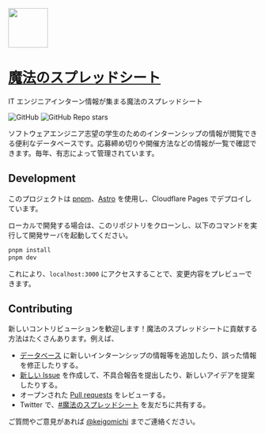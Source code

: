 <img src="./public/favicon.svg" width="80">

# [魔法のスプレッドシート](https://magic-spreadsheets.pages.dev)

IT エンジニアインターン情報が集まる魔法のスプレッドシート

![GitHub](https://img.shields.io/github/license/keigomichi/magic-spreadsheets)
![GitHub Repo stars](https://img.shields.io/github/stars/keigomichi/magic-spreadsheets?style=social)

ソフトウェアエンジニア志望の学生のためのインターンシップの情報が閲覧できる便利なデータベースです。応募締め切りや開催方法などの情報が一覧で確認できます。毎年、有志によって管理されています。

## Development

このプロジェクトは [pnpm](https://pnpm.io)、[Astro](https://astro.build/) を使用し、Cloudflare Pages でデプロイしています。

ローカルで開発する場合は、このリポジトリをクローンし、以下のコマンドを実行して開発サーバを起動してください。

```bash
pnpm install
pnpm dev
```

これにより、`localhost:3000` にアクセスすることで、変更内容をプレビューできます。

## Contributing

新しいコントリビューションを歓迎します！魔法のスプレッドシートに貢献する方法はたくさんあります。例えば、

- [データベース](https://deep-professor-e3c.notion.site/049ca5329bbc4493bc9f4f5b3727d027?v=3b000340195242b0bd4b0741063ec259) に新しいインターンシップの情報等を追加したり、誤った情報を修正したりする。
- [新しい Issue](https://github.com/keigomichi/magic-spreadsheets/issues/new/choose) を作成して、不具合報告を提出したり、新しいアイデアを提案したりする。
- オープンされた [Pull requests](https://github.com/keigomichi/magic-spreadsheets/pulls) をレビューする。
- Twitter で、[#魔法のスプレッドシート](https://twitter.com/search?q=%23%E9%AD%94%E6%B3%95%E3%81%AE%E3%82%B9%E3%83%97%E3%83%AC%E3%83%83%E3%83%89%E3%82%B7%E3%83%BC%E3%83%88) を友だちに共有する。

ご質問やご意見があれば [@keigomichi](https://twitter.com/keigomichi) までご連絡ください。

